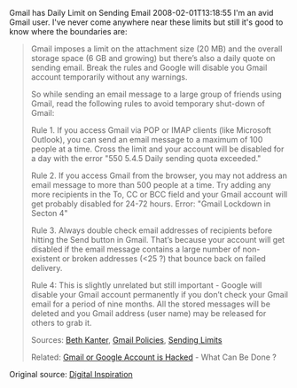 Gmail has Daily Limit on Sending Email
2008-02-01T13:18:55
I'm an avid Gmail user. I've never come anywhere near these limits but still it's good to know where the boundaries are:

> Gmail imposes a limit on the attachment size (20 MB) and the overall storage space (6 GB and growing) but there’s also a daily quote on sending email. Break the rules and Google will disable you Gmail account temporarily without any warnings.
> 
> So while sending an email message to a large group of friends using Gmail, read the following rules to avoid temporary shut-down of Gmail:
> 
> Rule 1. If you access Gmail via POP or IMAP clients (like Microsoft Outlook), you can send an email message to a maximum of 100 people at a time. Cross the limit and your account will be disabled for a day with the error "550 5.4.5 Daily sending quota exceeded."
> 
> Rule 2. If you access Gmail from the browser, you may not address an email message to more than 500 people at a time. Try adding any more recipients in the To, CC or BCC field and your Gmail account will get probably disabled for 24-72 hours. Error: "Gmail Lockdown in Secton 4"
> 
> Rule 3. Always double check email addresses of recipients before hitting the Send button in Gmail. That’s because your account will get disabled if the email message contains a large number of non-existent or broken addresses (<25 ?) that bounce back on failed delivery.
> 
> Rule 4: This is slightly unrelated but still important - Google will disable your Gmail account permanently if you don’t check your Gmail email for a period of nine months. All the stored messages will be deleted and you Gmail address (user name) may be released for others to grab it.
> 
> Sources: [Beth Kanter](http://beth.typepad.com/beths_blog/2008/01/help-google-cut.html), [Gmail Policies](http://www.google.com/mail/help/program_policies.html), [Sending Limits](http://mail.google.com/support/bin/answer.py?hl=en&answer=22839)
> 
> Related: [Gmail or Google Account is Hacked](http://www.labnol.org/internet/email/google-account-hacked-gmail-password-change/1947/) - What Can Be Done ?

Original source: [Digital Inspiration](http://www.labnol.org/internet/email/gmail-daily-limit-sending-bulk-email/2191/)
